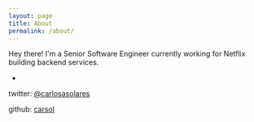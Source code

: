 ```yaml
---
layout: page
title: About
permalink: /about/
---
```


Hey there! I'm a Senior Software Engineer currently working for Netflix building backend services.

-

twitter: [@carlosasolares](http://twitter.com/carlosasolares)

github: [carsol](http://github.com/carsol)
